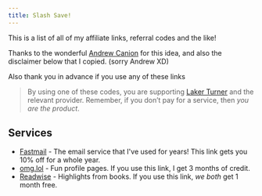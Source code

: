 ```yaml
---
title: Slash Save!
---
```


This is a list of all of my affiliate links, referral codes and the like!

Thanks to the wonderful [Andrew Canion](https://canion.blog/save) for this idea, and also the disclaimer below that I copied. (sorry Andrew XD)

Also thank you in advance if you use any of these links <i class="fa-solid fa-heart"></i>

> By using one of these codes, you are supporting [Laker Turner](https://laker.tech) and the relevant provider.
> Remember, if you don’t pay for a service, then *you are the product*.

## Services
- [Fastmail](https://ref.fm/u27274472) - The email service that I've used for years! This link gets you 10% off for a whole year.
- [omg.lol](https://home.omg.lol/referred-by/laker) - Fun profile pages. If you use this link, I get 3 months of credit.
- [Readwise](https://readwise.io/i/laker42) - Highlights from books. If you use this link, *we both* get 1 month free.
